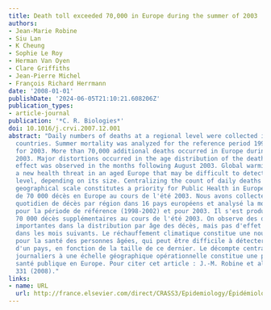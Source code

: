 ```yaml
---
title: Death toll exceeded 70,000 in Europe during the summer of 2003
authors:
- Jean-Marie Robine
- Siu Lan
- K Cheung
- Sophie Le Roy
- Herman Van Oyen
- Clare Griffiths
- Jean-Pierre Michel
- François Richard Herrmann
date: '2008-01-01'
publishDate: '2024-06-05T21:10:21.608206Z'
publication_types:
- article-journal
publication: '*C. R. Biologies*'
doi: 10.1016/j.crvi.2007.12.001
abstract: "Daily numbers of deaths at a regional level were collected in 16 European
  countries. Summer mortality was analyzed for the reference period 1998-2002 and
  for 2003. More than 70,000 additional deaths occurred in Europe during the summer
  2003. Major distortions occurred in the age distribution of the deaths, but no harvesting
  effect was observed in the months following August 2003. Global warming constitutes
  a new health threat in an aged Europe that may be difficult to detect at the country
  level, depending on its size. Centralizing the count of daily deaths on an operational
  geographical scale constitutes a priority for Public Health in Europe. Résumé Plus
  de 70 000 décès en Europe au cours de l'été 2003. Nous avons collecté le nombre
  quotidien de décès par région dans 16 pays européens et analysé la mortalité estivale
  pour la période de référence (1998-2002) et pour 2003. Il s'est produit plus de
  70 000 décès supplémentaires au cours de l'été 2003. On observe des distorsions
  importantes dans la distribution par âge des décès, mais pas d'effet de rattrapage
  dans les mois suivants. Le réchauffement climatique constitue une nouvelle menace
  pour la santé des personnes âgées, qui peut être difficile à détecter au niveau
  d'un pays, en fonction de la taille de ce dernier. Le décompte centralisé des décès
  journaliers à une échelle géographique opérationnelle constitue une priorité de
  santé publique en Europe. Pour citer cet article : J.-M. Robine et al., C. R. Biologies
  331 (2008)."
links:
- name: URL
  url: http://france.elsevier.com/direct/CRASS3/Epidemiology/Épidémiologie
---
```

